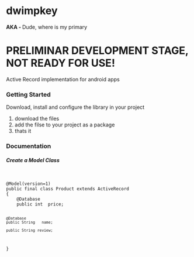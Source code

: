 dwimpkey
========

<b>AKA - </b> Dude, where is my primary 

<h1>PRELIMINAR DEVELOPMENT STAGE, NOT READY FOR USE!</h1>

Active Record implementation for android apps

<h3>Getting Started</h3>

Download, install and configure the library in your project

1. download the files
2. add the filse to your project as a package
3. thats it

<h3>Documentation</h3>

<h5>Create a Model Class</h5>

<code>
<pre>
@Model(version=1)
public final class Product extends ActiveRecord 
{	
	@Database 
	public int 	price;	
	
	@Database 
	public String 	name;
	
	public String review;
}
</pre>
</code>
